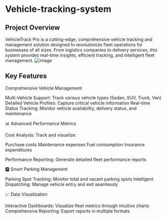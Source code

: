 # Vehicle-tracking-system

## Project Overview
VehicleTrack Pro is a cutting-edge, comprehensive vehicle tracking and management solution designed to revolutionize fleet operations for businesses of all sizes. From logistics companies to delivery services, this system provides real-time insights, efficient tracking, and intelligent fleet management.
![image](https://github.com/user-attachments/assets/29bce932-d317-495e-b2fd-198641721578)

## Key Features 
Comprehensive Vehicle Management

Multi-Vehicle Support: Track various vehicle types (Sedan, SUV, Truck, Van)
Detailed Vehicle Profiles: Capture critical vehicle information
Real-time Status Tracking: Monitor vehicle availability, delivery status, and maintenance

📊 Advanced Performance Metrics

Cost Analysis: Track and visualize:

Purchase costs
Maintenance expenses
Fuel consumption
Insurance expenditures


Performance Reporting: Generate detailed fleet performance reports

🅿️ Smart Parking Management

Parking Spot Tracking: Monitor total and vacant parking spots
Intelligent Dispatching: Manage vehicle entry and exit seamlessly

📈 Data Visualization

Interactive Dashboards: Visualize fleet metrics through intuitive charts
Comprehensive Reporting: Export reports in multiple formats
